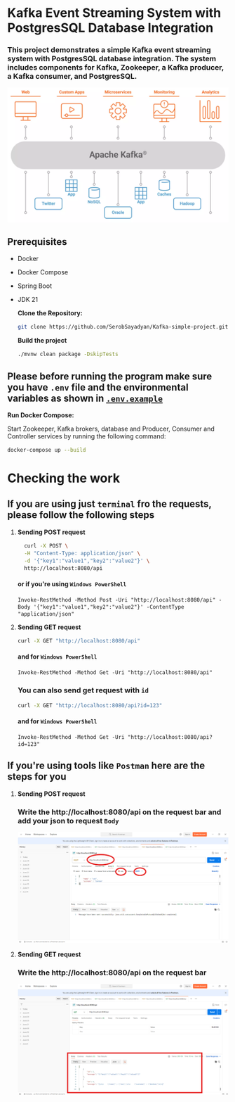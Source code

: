 # Kafka Event Streaming System with PostgresSQL Database Integration

### This project demonstrates a simple Kafka event streaming system with PostgresSQL database integration. The system includes components for Kafka, Zookeeper, a Kafka producer, a Kafka consumer, and PostgresSQL.

![Kafka](images/kafka.png)

## Prerequisites

- Docker
- Docker Compose
- Spring Boot
- JDK 21

   **Clone the Repository:**
   ```bash   
   git clone https://github.com/SerobSayadyan/Kafka-simple-project.git
   ```

   **Build the project**

   ```bash
  ./mvnw clean package -DskipTests
  ```

## Please before running the program make sure you have `.env` file and the environmental variables as shown in [`.env.example`](.env.example)

   **Run Docker Compose:**

   Start Zookeeper, Kafka brokers, database and Producer, Consumer and Controller services by running the following command:

   ```bash
   docker-compose up --build
   ```

# Checking the work
## If you are using just `terminal` fro the requests, please follow the following steps

1. **Sending POST request**

   ```bash
     curl -X POST \
     -H "Content-Type: application/json" \
     -d '{"key1":"value1","key2":"value2"}' \
     http://localhost:8080/api   
   ```
   
   #### or if you're using `Windows PowerShell`
   
   ```shell
   Invoke-RestMethod -Method Post -Uri "http://localhost:8080/api" -Body '{"key1":"value1","key2":"value2"}' -ContentType "application/json"
   ```

2. **Sending GET request**
   ```bash
   curl -X GET "http://localhost:8080/api"
   ```
   #### and for `Windows PowerShell`
   
   ```shell
   Invoke-RestMethod -Method Get -Uri "http://localhost:8080/api"
   ```

   ### You can also send get request with `id`

   ```bash
   curl -X GET "http://localhost:8080/api?id=123"
   ```
   #### and for `Windows PowerShell`

   ```shell
   Invoke-RestMethod -Method Get -Uri "http://localhost:8080/api?id=123"
   ```

## If you're using tools like `Postman` here are the steps for you

1. **Sending POST request**
   ### Write the http://localhost:8080/api on the request bar and add your json to request `Body` 
   
   ![Post Request with Postman](images/Post_with_Postman.png)

2. **Sending GET request**
   ### Write the http://localhost:8080/api on the request bar
   
   ![Get Request with Postman](images/Get_with_Postman.png)